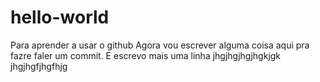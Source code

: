 # hello-world
Para aprender a usar o github
Agora vou escrever alguma coisa aqui pra fazre faler um commit.
E escrevo mais uma linha
jhgjhgjhgjhgkjgk
jhgjhgfjhgfhjg
